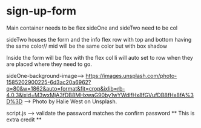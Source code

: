 # sign-up-form

Main container needs to be flex
    sideOne and sideTwo need to be col

sideTwo houses the form and the info 
    flex row with top and bottom having the same color// mid will be the same color but with box shadow

Inside the form will be flex with the flex col
    li will auto set to row when they are placed where they need to go. 



sideOne-background-image--> https://images.unsplash.com/photo-1585202900225-6d3ac20a6962?q=80&w=1862&auto=format&fit=crop&ixlib=rb-4.0.3&ixid=M3wxMjA3fDB8MHxwaG90by1wYWdlfHx8fGVufDB8fHx8fA%3D%3D  --> Photo by Halie West on Unsplash.




script.js --> validate the password matches the confirm password ** This is extra credit **
        


 
                